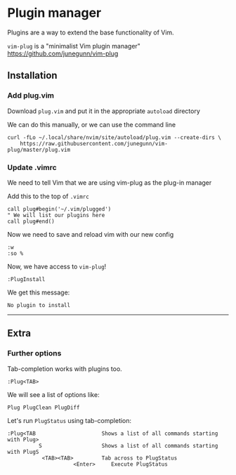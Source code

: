 # Plugin manager

Plugins are a way to extend the base functionality of Vim.

`vim-plug` is a "minimalist Vim plugin manager"
https://github.com/junegunn/vim-plug

## Installation

### Add plug.vim
Download `plug.vim` and put it in the appropriate `autoload` directory

We can do this manually, or we can use the command line

```
curl -fLo ~/.local/share/nvim/site/autoload/plug.vim --create-dirs \
    https://raw.githubusercontent.com/junegunn/vim-plug/master/plug.vim
```

### Update .vimrc
We need to tell Vim that we are using vim-plug as the plug-in manager

Add this to the top of `.vimrc`
```
call plug#begin('~/.vim/plugged')
" We will list our plugins here
call plug#end()
```

Now we need to save and reload vim with our new config
```
:w
:so %
```

Now, we have access to `vim-plug`!
```
:PlugInstall
```

We get this message:
```
No plugin to install
```

--------------------------------------------------------------------------------
## Extra

### Further options
Tab-completion works with plugins too.

```
:Plug<TAB>
```

We will see a list of options like:
```
Plug PlugClean PlugDiff
```

Let's run `PlugStatus` using tab-completion:

```
:Plug<TAB                     Shows a list of all commands starting with Plug>
          S                   Shows a list of all commands starting with PlugS
           <TAB><TAB>         Tab across to PlugStatus
                     <Enter>     Execute PlugStatus
```


